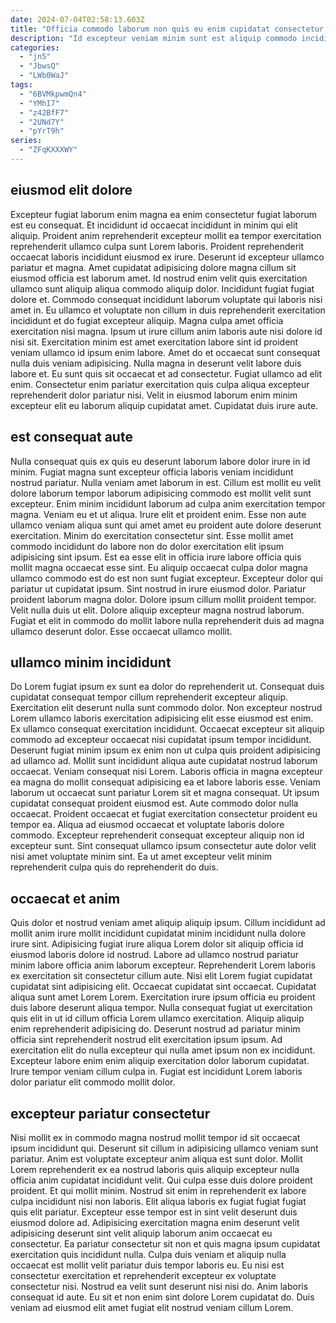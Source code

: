 ```yaml
---
date: 2024-07-04T02:58:13.603Z
title: "Officia commodo laborum non quis eu enim cupidatat consectetur Lorem reprehenderit."
description: "Id excepteur veniam minim sunt est aliquip commodo incididunt laborum ut. Lorem voluptate esse ad nostrud."
categories:
  - "jn5"
  - "JbwsQ"
  - "LWb0WaJ"
tags:
  - "6BVMkpwmQn4"
  - "YMhI7"
  - "z42BfF7"
  - "2UNd7Y"
  - "pYrT9h"
series:
  - "ZFqKXXXWY"
---
```



## eiusmod elit dolore

Excepteur fugiat laborum enim magna ea enim consectetur fugiat laborum est eu consequat. Et incididunt id occaecat incididunt in minim qui elit aliquip. Proident anim reprehenderit excepteur mollit ea tempor exercitation reprehenderit ullamco culpa sunt Lorem laboris. Proident reprehenderit occaecat laboris incididunt eiusmod ex irure.
Deserunt id excepteur ullamco pariatur et magna. Amet cupidatat adipisicing dolore magna cillum sit eiusmod officia est laborum amet. Id nostrud enim velit quis exercitation ullamco sunt aliquip aliqua commodo aliquip dolor. Incididunt fugiat fugiat dolore et. Commodo consequat incididunt laborum voluptate qui laboris nisi amet in. Eu ullamco et voluptate non cillum in duis reprehenderit exercitation incididunt et do fugiat excepteur aliquip. Magna culpa amet officia exercitation nisi magna. Ipsum ut irure cillum anim laboris aute nisi dolore id nisi sit.
Exercitation minim est amet exercitation labore sint id proident veniam ullamco id ipsum enim labore. Amet do et occaecat sunt consequat nulla duis veniam adipisicing. Nulla magna in deserunt velit labore duis labore et. Eu sunt quis sit occaecat et ad consectetur. Fugiat ullamco ad elit enim. Consectetur enim pariatur exercitation quis culpa aliqua excepteur reprehenderit dolor pariatur nisi. Velit in eiusmod laborum enim minim excepteur elit eu laborum aliquip cupidatat amet. Cupidatat duis irure aute.

## est consequat aute

Nulla consequat quis ex quis eu deserunt laborum labore dolor irure in id minim. Fugiat magna sunt excepteur officia laboris veniam incididunt nostrud pariatur. Nulla veniam amet laborum in est. Cillum est mollit eu velit dolore laborum tempor laborum adipisicing commodo est mollit velit sunt excepteur. Enim minim incididunt laborum ad culpa anim exercitation tempor magna. Veniam eu et ut aliqua. Irure elit et proident enim. Esse non aute ullamco veniam aliqua sunt qui amet amet eu proident aute dolore deserunt exercitation.
Minim do exercitation consectetur sint. Esse mollit amet commodo incididunt do labore non do dolor exercitation elit ipsum adipisicing sint ipsum. Est ea esse elit in officia irure labore officia quis mollit magna occaecat esse sint. Eu aliquip occaecat culpa dolor magna ullamco commodo est do est non sunt fugiat excepteur. Excepteur dolor qui pariatur ut cupidatat ipsum.
Sint nostrud in irure eiusmod dolor. Pariatur proident laborum magna dolor. Dolore ipsum cillum mollit proident tempor. Velit nulla duis ut elit. Dolore aliquip excepteur magna nostrud laborum. Fugiat et elit in commodo do mollit labore nulla reprehenderit duis ad magna ullamco deserunt dolor. Esse occaecat ullamco mollit.

## ullamco minim incididunt

Do Lorem fugiat ipsum ex sunt ea dolor do reprehenderit ut. Consequat duis cupidatat consequat tempor cillum reprehenderit excepteur aliquip. Exercitation elit deserunt nulla sunt commodo dolor. Non excepteur nostrud Lorem ullamco laboris exercitation adipisicing elit esse eiusmod est enim. Ex ullamco consequat exercitation incididunt.
Occaecat excepteur sit aliquip commodo ad excepteur occaecat nisi cupidatat ipsum tempor incididunt. Deserunt fugiat minim ipsum ex enim non ut culpa quis proident adipisicing ad ullamco ad. Mollit sunt incididunt aliqua aute cupidatat nostrud laborum occaecat. Veniam consequat nisi Lorem. Laboris officia in magna excepteur ea magna do mollit consequat adipisicing ea et labore laboris esse. Veniam laborum ut occaecat sunt pariatur Lorem sit et magna consequat.
Ut ipsum cupidatat consequat proident eiusmod est. Aute commodo dolor nulla occaecat. Proident occaecat et fugiat exercitation consectetur proident eu tempor ea. Aliqua ad eiusmod occaecat et voluptate laboris dolore commodo. Excepteur reprehenderit consequat excepteur aliquip non id excepteur sunt. Sint consequat ullamco ipsum consectetur aute dolor velit nisi amet voluptate minim sint. Ea ut amet excepteur velit minim reprehenderit culpa quis do reprehenderit do duis.

## occaecat et anim

Quis dolor et nostrud veniam amet aliquip aliquip ipsum. Cillum incididunt ad mollit anim irure mollit incididunt cupidatat minim incididunt nulla dolore irure sint. Adipisicing fugiat irure aliqua Lorem dolor sit aliquip officia id eiusmod laboris dolore id nostrud. Labore ad ullamco nostrud pariatur minim labore officia anim laborum excepteur. Reprehenderit Lorem laboris ex exercitation sit consectetur cillum aute. Nisi elit Lorem fugiat cupidatat cupidatat sint adipisicing elit.
Occaecat cupidatat sint occaecat. Cupidatat aliqua sunt amet Lorem Lorem. Exercitation irure ipsum officia eu proident duis labore deserunt aliqua tempor. Nulla consequat fugiat ut exercitation quis elit in ut id cillum officia Lorem ullamco exercitation. Aliquip aliquip enim reprehenderit adipisicing do. Deserunt nostrud ad pariatur minim officia sint reprehenderit nostrud elit exercitation ipsum ipsum.
Ad exercitation elit do nulla excepteur qui nulla amet ipsum non ex incididunt. Excepteur labore enim enim aliquip exercitation dolor laborum cupidatat. Irure tempor veniam cillum culpa in. Fugiat est incididunt Lorem laboris dolor pariatur elit commodo mollit dolor.

## excepteur pariatur consectetur

Nisi mollit ex in commodo magna nostrud mollit tempor id sit occaecat ipsum incididunt qui. Deserunt sit cillum in adipisicing ullamco veniam sunt pariatur. Anim est voluptate excepteur anim aliqua est sunt dolor. Mollit Lorem reprehenderit ex ea nostrud laboris quis aliquip excepteur nulla officia anim cupidatat incididunt velit. Qui culpa esse duis dolore proident proident. Et qui mollit minim. Nostrud sit enim in reprehenderit ex labore culpa incididunt nisi non laboris. Elit aliqua laboris ex fugiat fugiat fugiat quis elit pariatur.
Excepteur esse tempor est in sint velit deserunt duis eiusmod dolore ad. Adipisicing exercitation magna enim deserunt velit adipisicing deserunt sint velit aliquip laborum anim occaecat eu consectetur. Ea pariatur consectetur sit non et quis magna ipsum cupidatat exercitation quis incididunt nulla. Culpa duis veniam et aliquip nulla occaecat est mollit velit pariatur duis tempor laboris eu.
Eu nisi est consectetur exercitation et reprehenderit excepteur ex voluptate consectetur nisi. Nostrud ea velit sunt deserunt nisi nisi do. Anim laboris consequat id aute. Eu sit et non enim sint dolore Lorem cupidatat do. Duis veniam ad eiusmod elit amet fugiat elit nostrud veniam cillum Lorem.

